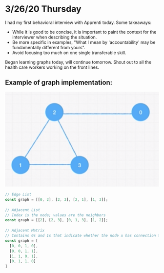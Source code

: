# 3/26/20 Thursday

I had my first behavioral interview with Apprenti today. Some takeaways:
  - While it is good to be concise, it is important to paint the context for the interviewer when describing the situation.
  - Be more specific in examples, "What I mean by 'accountability' may be fundamentally different from yours". 
  - Avoid focusing too much on one single transferable skill. 

Began learning graphs today, will continue tomorrow. Shout out to all the health care workers working on the front lines. 

## Example of graph implementation:
![example](../assets/example.png)

```js
// Edge List
const graph = [[0, 2], [2, 3], [2, 1], [1, 3]];

// Adjacent List 
// Index is the node; values are the neighbors
const graph = [[2], [2, 3], [0, 1, 3], [1, 2]];

// Adjacent Matrix
// Contains 0s and 1s that indicate whether the node x has connection to node y
const graph = [
  [0, 0, 1, 0],
  [0, 0, 1, 1],
  [1, 1, 0, 1],
  [0, 1, 1, 0]
]
```